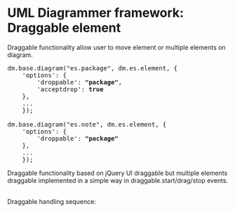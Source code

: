 UML Diagrammer framework: Draggable element
===========================================================

Draggable functionality allow user to move element or multiple elements on diagram.


<pre>
dm.base.diagram("es.package", dm.es.element, {
    'options': {
        'droppable': <b>"package"</b>,  
        'acceptdrop': <b>true</b>
    },
    ...
    });

dm.base.diagram("es.note", dm.es.element, {
    'options': {
        'droppable': <b>"package"</b>
    },
    ...
    });
</pre>


Draggable functionality based on jQuery UI draggable but multiple elements draggable implemented in a simple way in draggable.start/drag/stop events. 
 

<br>
<div id="DraggableSequence" class="pack-diagram" repo="umlsynco/umlsync" branch="master" path="/diagrammer/docs/dm-diagrams/DraggableSequence.umlsync">
Draggable handling sequence: 
</div>
<br>







